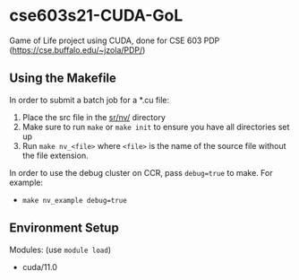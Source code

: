 # cse603s21-CUDA-GoL
Game of Life project using CUDA, done for CSE 603 PDP (https://cse.buffalo.edu/~jzola/PDP/)



## Using the Makefile
In order to submit a batch job for a *.cu file:
1. Place the src file in the [sr/nv/](src/nv/) directory
2. Make sure to run `make` or `make init` to ensure you have all directories set up
3. Run `make nv_<file>` where `<file>` is the name of the source file without the file extension.

In order to use the debug cluster on CCR, pass `debug=true` to make. For example:
- `make nv_example debug=true`

## Environment Setup
Modules: (use `module load`)
- cuda/11.0
